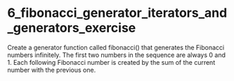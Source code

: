 # 6_fibonacci_generator_iterators_and_generators_exercise

Create a generator function called fibonacci() that generates the Fibonacci numbers infinitely. The first two numbers in the sequence are always 0 and 1. Each following Fibonacci number is created by the sum of the current number with the previous one.
